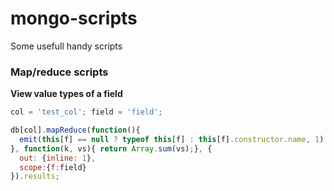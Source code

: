 mongo-scripts
=============

Some usefull handy scripts

### Map/reduce scripts

**View value types of a field**
```javascript
col = 'test_col'; field = 'field';

db[col].mapReduce(function(){
  emit(this[f] == null ? typeof this[f] : this[f].constructor.name, 1);
}, function(k, vs){ return Array.sum(vs);}, {
  out: {inline: 1},
  scope:{f:field}
}).results;

```
